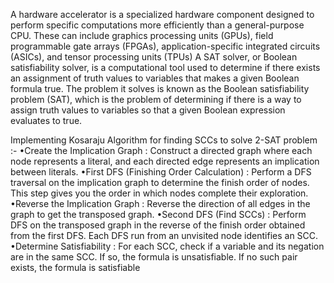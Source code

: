 A hardware accelerator is a specialized hardware component designed to perform specific computations more efficiently than a general-purpose CPU.
These can include graphics processing units (GPUs), field programmable gate arrays (FPGAs), application-specific integrated circuits (ASICs), and tensor processing units (TPUs)
A SAT solver, or Boolean satisfiability solver, is a computational tool used to determine if there exists an assignment of truth values to variables that makes a given Boolean formula true.
The problem it solves is known as the Boolean satisfiability problem (SAT), which is the problem of determining if there is a way to assign truth values to variables so that a given Boolean expression evaluates to true.

Implementing Kosaraju Algorithm for finding SCCs to solve 2-SAT problem :-
•Create the Implication Graph :
Construct a directed graph where each node represents a literal, and each directed edge represents an implication between literals.
•First DFS (Finishing Order Calculation) :
Perform a DFS traversal on the implication graph to determine the finish order of nodes. This step gives you the order in which nodes complete their exploration.
•Reverse the Implication Graph :
Reverse the direction of all edges in the graph to get the transposed graph.
•Second DFS (Find SCCs) :
Perform DFS on the transposed graph in the reverse of the finish order obtained from the first DFS. Each DFS run from an unvisited node identifies an SCC.
•Determine Satisfiability :
For each SCC, check if a variable and its negation are in the same SCC. If so, the formula is unsatisfiable. If  no such pair exists, the formula is satisfiable
